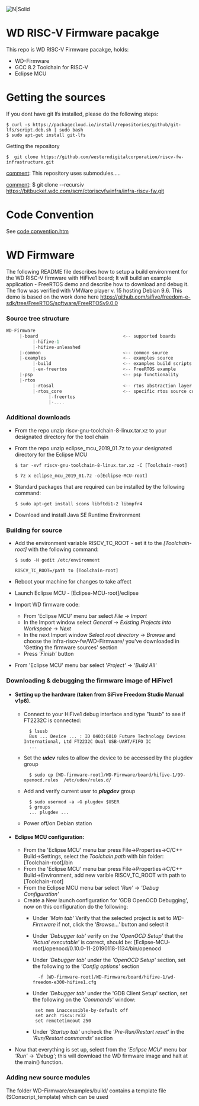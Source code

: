 [comment]: [![N|Solid](https://content.riscv.org/wp-content/uploads/2018/09/unnamed.png)](https://nodesource.com/products/nsolid)

![N|Solid](http://riscv.net/wp-content/uploads/2015/01/riscv-logo-retina.png)

# WD RISC-V Firmware pacakge 
This repo is WD RISC-V Firmware pacakge, holds:

  - WD-Firmware
  - GCC 8.2 Toolchain for RISC-V
  - Eclipse MCU


# Getting the sources
  If you dont have git lfs installed, please do the following steps:
  
    $ curl -s https://packagecloud.io/install/repositories/github/git-lfs/script.deb.sh | sudo bash
    $ sudo apt-get install git-lfs
  
  Getting the repository 
    
    $  git clone https://github.com/westerndigitalcorporation/riscv-fw-infrastructure.git
  
[comment]:  This repository uses submodules..... 
  
[comment]:  $ git clone --recursiv https://bitbucket.wdc.com/scm/ctoriscvfwinfra/infra-riscv-fw.git

# Code Convention 
See [code convention.htm](https://bitbucket.wdc.com/projects/CTORISCVFWINFRA/repos/infra-riscv-fw/browse)

# WD Firmware     

The following README file describes how to setup a build environment for the WD RISC-V firmware with HiFive1 board; It will build an example application - FreeRTOS demo and describe how to download and debug it. The flow was verified with VMWare player v. 15 hosting Debian 9.6. This demo is based on the work done here https://github.com/sifive/freedom-e-sdk/tree/FreeRTOS/software/FreeRTOSv9.0.0

### Source tree structure 
```javascript
WD-Firmware
     |-board                                <-- supported boards
          |-hifive-1                        
          |-hifive-unleashed
     |-common                               <-- common source
     |-examples                             <-- examples source 
          |-build                           <-- examples build scripts
          |-ex-freertos                     <-- FreeRTOS example
     |-psp                                  <-- psp functionality
     |-rtos
          |-rtosal                          <-- rtos abstraction layer
          |-rtos_core                       <-- specific rtos source code
                |-freertos
                |-....
```

### Additional downloads
- From the repo unzip riscv-gnu-toolchain-8-linux.tar.xz to your designated directory for the tool chain
- From the repo unzip eclipse_mcu_2019_01.7z to your designated directory for the Eclipse MCU

      $ tar -xvf riscv-gnu-toolchain-8-linux.tar.xz -C [Toolchain-root]

      $ 7z x eclipse_mcu_2019_01.7z -o[Eclipse-MCU-root]

- Standard packages that are required can be installed by the following command:

      $ sudo apt-get install scons libftdi1-2 libmpfr4
      
- Download and install Java SE Runtime Environment

### Building for source
- Add the environment variable RISCV_TC_ROOT - set it to the *[Toolchain-root]* with the following command:

      $ sudo -H gedit /etc/environment

      RISCV_TC_ROOT=/path to [Toolchain-root]
      
- Reboot your machine for changes to take affect
- Launch Eclipse MCU - [Eclipse-MCU-root]/eclipse
- Import WD firmware code:
	- From 'Eclipse MCU' menu bar select *File* -> *Import*
	- In the Import window select *General* -> *Existing Projects into Workspace* -> *Next*
	- In the next Import window *Select root directory* -> *Browse*  and choose the infra-riscv-fw/WD-Firmware/ you've downloaded in 'Getting the firmware sources' section
	- Press *'Finish'* button
- From 'Eclipse MCU' menu bar select '*Project'* -> *'Build All'*

### Downloading & debugging the firmware image of HiFive1
- #### Setting up the hardware (taken from SiFive Freedom Studio Manual v1p6).
	- Connect to your HiFive1 debug interface and type "lsusb" to see if FT2232C is connected:

            $ lsusb
            Bus ... Device ... : ID 0403:6010 Future Technology Devices International, Ltd FT2232C Dual USB-UART/FIFO IC
            ...
            
	- Set the ___udev___ rules to allow the device to be accessed by the plugdev group

            $ sudo cp [WD-firmware-root]/WD-Firmware/board/hifive-1/99-openocd.rules  /etc/udev/rules.d/
            
	- Add and verify current user to ___plugdev___ group

            $ sudo usermod -a -G plugdev $USER
            $ groups
            ... plugdev ...
	- Power off/on Debian station
    
- #### Eclipse MCU configuration:
	- From the 'Eclipse MCU' menu bar press File->Properties->C/C++ Build->Settings, select the *Toolchain path* with bin folder: [Toolchain-root]/bin
	- From the 'Eclipse MCU' menu bar press File->Properties->C/C++ Build->Environment, add new varible RISCV_TC_ROOT with path to [Toolchain-root]
    - From the Eclipse MCU menu bar select *'Run'* -> *'Debug Configuration'*
	- Create a New launch configuration for 'GDB OpenOCD Debugging', now on this configuration do the following:
        - Under *'Main tab'* Verify that the selected project is set to *WD-Firmware* if not, click the *'Browse...'* button and select it
        - Under *'Debugger tab'* verify on the *'OpenOCD Setup'* that the *'Actual executable'* is correct, should be: [Eclipse-MCU-root]/openocd/0.10.0-11-20190118-1134/bin/openocd
	    - Under *'Debugger tab'* under the *'OpenOCD Setup'* section, set the following to the *'Config options'* section 

                -f [WD-firmware-root]/WD-Firmware/board/hifive-1/wd-freedom-e300-hifive1.cfg 
            
    	 - Under *'Debugger tab'* under the 'GDB Client Setup' section, set the following on the *'Commands'* window:

                set mem inaccessible-by-default off
                set arch riscv:rv32
                set remotetimeout 250             
            
	    - Under *'Startup tab'* uncheck the *'Pre-Run/Restart reset'* in the *'Run/Restart commands'* section
    
- Now that everything is set up, select from the *'Eclipse MCU'* menu bar *'Run'* -> *'Debug'*; this will download the WD firmware image and halt at the main() function.

### Adding new source modules

The folder WD-Firmware/examples/build/ contains a template file (SConscript_template) which can be used
